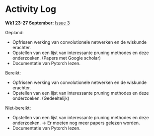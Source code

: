 # Activity Log
**Wk1 23-27 September:**  [Issue 3](https://github.com/CedricGullentops/Master-Thesis-Pruning-for-Object-Detection/issues/3)

Gepland:

- Opfrissen werking van convolutionele netwerken en de wiskunde erachter.
- Opstellen van een lijst van interessante pruning methodes en deze onderzoeken. (Papers met Google scholar)
- Documentatie van Pytorch lezen.

Bereikt:

- Opfrissen werking van convolutionele netwerken en de wiskunde erachter.
- Opstellen van een lijst van interessante pruning methodes en deze onderzoeken. (Gedeeltelijk)

Niet-bereikt:
- Opstellen van een lijst van interessante pruning methodes en deze onderzoeken. -> Er moeten nog meer papers gelezen worden.
- Documentatie van Pytorch lezen.
